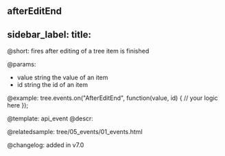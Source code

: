 afterEditEnd
---
sidebar_label: 
title: 
---          

@short: fires after editing of a tree item is finished

@params: 

- value     string  the value of an item
- id        string  the id of an item


@example:
tree.events.on("AfterEditEnd", function(value, id) {
    // your logic here
});


@template: api_event
@descr:

@relatedsample: tree/05_events/01_events.html

@changelog: added in v7.0

